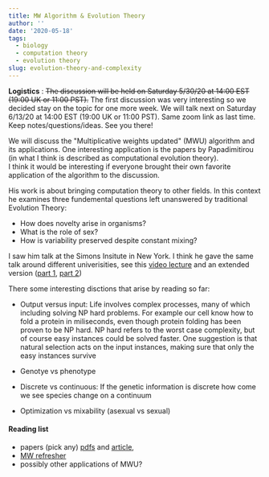 ```yaml
---
title: MW Algorithm & Evolution Theory
author: ''
date: '2020-05-18'
tags:
  - biology
  - computation theory
  - evolution theory
slug: evolution-theory-and-complexity
---
```


**Logistics** : ~~The discussion will be held on Saturday 5/30/20 at 14:00 EST (19:00 UK or 11:00 PST).~~
The first discussion was very interesting so we decided stay on the topic for one more week. 
We will talk next on Saturday 6/13/20 at 14:00 EST (19:00 UK or 11:00 PST).
Same zoom link as last time. 
Keep notes/questions/ideas. See you there!

We will discuss the "Multiplicative weights updated" (MWU)  algorithm and its applications. 
One interesting application is the papers by Papadimitirou (in what I think is described as computational evolution theory).  
I think it would be interesting if everyone brought their own favorite application of the algorithm to the discussion.

His work is about bringing computation theory to other fields. In this context he examines three fundemental questions left unanswered by traditional Evolution Theory: 

* How does novelty arise in organisms? 
* What is the role of sex? 
* How is variability preserved despite constant mixing?


I saw him talk at the Simons Insitute in New York. I think he gave the same talk around different univerisities, see this [video lecture](https://www.youtube.com/watch?v=WoamKUfisVM) 
and an extended version ([part 1](https://www.youtube.com/watch?v=YwMiODT5qPU), [part 2](https://www.youtube.com/watch?v=XFXRApGW_Lw))   


There some interesting disctions that arise by reading so far:  

* Output versus input: Life involves complex processes, many of which including solving NP hard problems. For example our cell know how to fold a protein in miliseconds, even though protein folding has been proven to be NP hard. NP hard refers to the worst case complexity, but of course easy instances could be solved faster. One suggestion is that natural selection acts on the input instances, making sure that only the easy instances survive

* Genotye vs phenotype

* Discrete vs continuous: If the genetic information is discrete how come we see species change on a continuum

* Optimization vs mixability (asexual vs sexual)







#### Reading list

* papers (pick any) [pdfs](https://www.dropbox.com/sh/8depv8vpwdasjjv/AAA1cFa3yq5WjIp_AKdNiVr6a?dl=0) and [article](https://cacm.acm.org/magazines/2016/11/209128-sex-as-an-algorithm/abstract), 
* [MW refresher](https://www.cs.cmu.edu/afs/cs.cmu.edu/academic/class/15859-f11/www/notes/lecture16.pdf)
* possibly other applications of MWU?